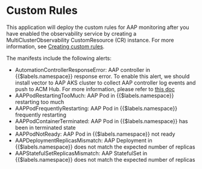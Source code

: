 # Custom Rules

This application will deploy the custom rules for AAP monitoring after you have enabled the observability service by creating a MultiClusterObservability CustomResource (CR) instance. For more information, see [Creating custom rules](https://access.redhat.com/documentation/en-us/red_hat_advanced_cluster_management_for_kubernetes/2.4/html/observability/observing-environments-intro#creating-custom-rules).

The manifests include the following alerts:

- AutomationControllerResponseError: AAP controller in {{$labels.namespace}} response error. To enable this alert, we should install vector to AAP AKS cluster to collect AAP controller log events and push to ACM Hub. For more information, please refer to [this doc](https://github.com/songleo/acm-aap-aas-operations/tree/add-alerts-metrics/operators/vector#readme)
- AAPPodRestartingTooMuch: AAP Pod in {{$labels.namespace}} restarting too much
- AAPPodFrequentlyRestarting: AAP Pod in {{$labels.namespace}} frequently restarting
- AAPPodContainerTerminated: AAP Pod in {{$labels.namespace}} has been in terminated state
- AAPPodNotReady: AAP Pod in {{$labels.namespace}} not ready
- AAPDeploymentReplicasMismatch: AAP Deployment in {{$labels.namespace}} does not match the expected number of replicas
- AAPStatefulSetReplicasMismatch: AAP StatefulSet in {{$labels.namespace}} does not match the expected number of replicas
